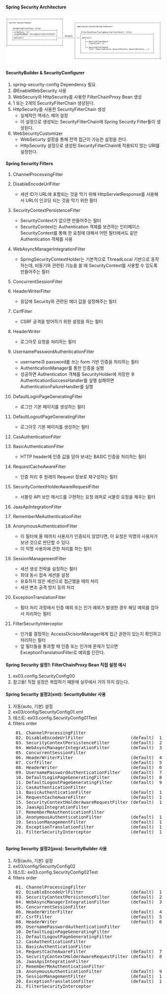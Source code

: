 #### Spring Security Architecture
![c8d352e44262d2618cc7e8ee6a551c3b.png](../_resources/c8d352e44262d2618cc7e8ee6a551c3b.png)





#### SecurityBuilder & SecurityConfigurer

1. spring-security-config Dependency 필요 
2. @EnableWebSecurity 사용
3. WebSecuriy와 HttpSecurity를 사용한 FilterChainProxy Bean 생성
4. 1 또는 2개의 SecurityFilterChain 생성된다.
5. HttpSecurity를 사용한 SecurityFilterChain 생성
	- 실제적인 액세스 제어 설정
	- 이 설정으로 생성되는 SecurityFilterChain에 Spring Security Filter들이 생성된다.
6. WebSecurityCustomizer
	- WebSecurty 설정을 통해 전역 접근이 가능한 설정을 한다.
 	- HttpSecurity 설정으로 생성된 SecurityFilterChain에 적용되지 않는 URI를 설정한다. 





#### Spring Security Filters

1. ChannelProcessingFilter

2. DisableEncodeUrlFilter
	- 세션 ID가 URL에 포함되는 것을 막기 위해 HttpServletResponse를 사용해서 URL이 인코딩 되는 것을 막기 위한 필터

3. SecurityContextPersistenceFilter
	- SecurityContext가 없으면 만들어주는 필터
	- SecurityContext는 Authentication 객체를 보관하는 인터페이스 SecurityContext를 통해 한 요청에 대해서 어떤 필터에서도 같은 Authentication 객체를 사용

4. WebAsyncManagerIntegrationFilter
	- SpringSecurityContextHolder는 기본적으로 ThreadLocal 기반으로 동작하는데, 비동기와 관련된 기능을 쓸 때 SecurityContext를 사용할 수 있도록 만들어주는 필터

5. ConcurrentSessionFilter

6. HeaderWriterFilter
	- 응답에 Security와 관련된 헤더 값을 설정해주는 필터

7. CsrfFilter
	- CSRF 공격을 방어하기 위한 설정을 하는 필터

8. HeaderWriter
	- 로그아웃 요청을 처리하는 필터

9. UsernamePasswordAuthenticationFilter
	- username과 password를 쓰는 form 기반 인증을 처리하는 필터
	- AuthenticationManager를 통한 인증을 실행
	- 성공하면 Authentication 객체를 SecurityHolder에 저장한 후AuthenticationSuccessHandler를 실행 실패하면 AuthenticationFailureHandler를 실행

10. DefaultLoginPageGeneratingFilter
	- 로그인 기본 페이지를 생성하는 필터

11. DefaultLogoutPageGeneratingFilter
	- 로그아웃 기본 페이지를 생성하는 필터

12. CasAuthenticationFilter

13. BasicAuthenticationFilter
	- HTTP header에 인증 값을 담아 보내는 BASIC 인증을 처리하는 필터

14. RequestCacheAwareFilter
	- 인증 처리 후 원래의 Request 정보로 재구성하는 필터

15. SecurityContextHolderAwareRequestFilter
	- 서블릿 API 보안 메서드를 구현하는 요청 래퍼로 서블릿 요청을 채우는 필터

16. JaasApiIntegrationFilter

17. RememberMeAuthenticationFilter

18. AnonymousAuthenticationFilter
	- 이 필터에 올 때까지 사용자가 인증되지 않았다면, 이 요청은 익명의 사용자가 보낸 것으로 판단할 수 있다.
	- 이 익명 사용자에 관한 처리를 하는 필터

19. SessionManagementFilter
	- 세션 생성 전략을 설정하는 필터
	- 최대 동시 접속 세션을 설정
	- 유효하지 않은 세션으로 접근했을 때의 처리
	- 세션 변조 공격 방지 등의 처리

20. ExceptionTranslationFilter
	- 필터 처리 과정에서 인증 예외 또는 인가 예외가 발생한 경우 해당 예외를 잡아서 처리하는 필터

21. FilterSecurityInterceptor
	- 인가를 결정하는 AccessDicisionManager에게 접근 권한이 있는지 확인하고 처리하는 필터
	- 앞 필터들을 통과할 때 인증 또는 인가에 문제가 있으면 ExceptionTranslationFilter로 예외를 던진다.




#### Spring Security 설정1: FilterChainProxy Bean 직접 설정 예시
1. ex03.config.SecurityConfig00
2. 참고용! 직접 설정은 복잡하기 때문에 실무에서 거의 하지 않는다.




#### Spring Security 설정2(xml): SecurityBuilder 사용
1. 자동(auto, 기본) 설정
2. ex03/config/SecurityConfig01.xml
3. 테스트: ex03.config.SecurityConfig01Test
4. filters order
	<pre>
	01. ChannelProcessingFilter
	02. DisableEncodeUrlFilter                  (default)  1
	03. SecurityContextPersistenceFilter        (default)  2
	04. WebAsyncManagerIntegrationFilter        (default)  3
	05. ConcurrentSessionFilter
	06. HeaderWriterFilter                      (default)  4
	07. CsrfFilter                              (default)  5
	08. HeaderWriter                            (default)  6
	09. UsernamePasswordAuthenticationFilter    (default)  7
	10. DefaultLoginPageGeneratingFilter        (default)  8
	11. DefaultLogoutPageGeneratingFilter       (default)  9
	12. CasAuthenticationFilter
	13. BasicAuthenticationFilter               (default)  10
	14. RequestCacheAwareFilter                 (default)  11
	15. SecurityContextHolderAwareRequestFilter (default)  12
	16. JaasApiIntegrationFilter
	17. RememberMeAuthenticationFilter
	18. AnonymousAuthenticationFilter           (default)  13
	19. SessionManagementFilter                 (default)  14
	20. ExceptionTranslationFilter              (default)  15
	21. FilterSecurityInterceptor               (default)  16
	</pre>



#### Spring Security 설정2(java): SecurityBuilder 사용
1. 자동(auto, 기본) 설정
2. ex03/config/SecurityConfig02
3. 테스트: ex03.config.SecurityConfig02Test
4. filters order
	<pre>
	01. ChannelProcessingFilter
	02. DisableEncodeUrlFilter                  (default)  1
	03. SecurityContextPersistenceFilter        (default)  2
	04. WebAsyncManagerIntegrationFilter        (default)  3
	05. ConcurrentSessionFilter
	06. HeaderWriterFilter                      (default)  4
	07. CsrfFilter                              (default)  5
	08. HeaderWriter                            (default)  6
	09. UsernamePasswordAuthenticationFilter    
	10. DefaultLoginPageGeneratingFilter        
	11. DefaultLogoutPageGeneratingFilter       
	12. CasAuthenticationFilter
	13. BasicAuthenticationFilter               
	14. RequestCacheAwareFilter                 (default)  7
	15. SecurityContextHolderAwareRequestFilter (default)  8
	16. JaasApiIntegrationFilter
	17. RememberMeAuthenticationFilter
	18. AnonymousAuthenticationFilter           (default)  9
	19. SessionManagementFilter                 (default)  10
	20. ExceptionTranslationFilter              (default)  11
	21. FilterSecurityInterceptor
	</pre>